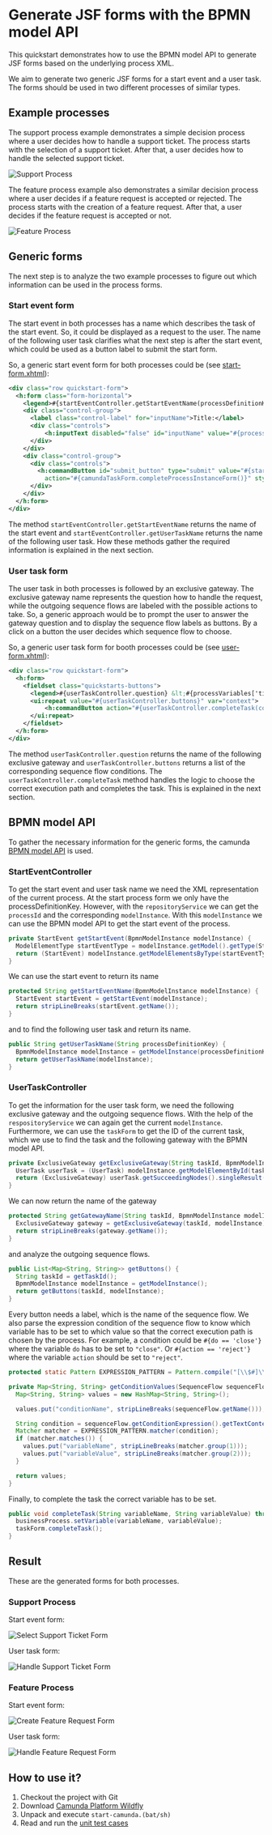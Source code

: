 # Generate JSF forms with the BPMN model API

This quickstart demonstrates how to use the BPMN model API to generate JSF
forms based on the underlying process XML.

We aim to generate two generic JSF forms for a start event and a user task.
The forms should be used in two different processes of similar types.

## Example processes

The support process example demonstrates a simple decision process where a user decides how to
handle a support ticket. The process starts with the selection of a support ticket. After that, 
a user decides how to handle the selected support ticket.

![Support Process][1]

The feature process example also demonstrates a similar decision process where a user decides
if a feature request is accepted or rejected. The process starts with the creation of a feature
request. After that, a user decides if the feature request is accepted or not.

![Feature Process][2]

## Generic forms

The next step is to analyze the two example processes to figure out which
information can be used in the process forms.

### Start event form

The start event in both processes has a name which describes the task of the start event. So, 
it could be displayed as a request to the user. The name of the following user task clarifies
what the next step is after the start event, which could be used as a button label to submit the
start form.

So, a generic start event form for both processes could be (see [start-form.xhtml][3]):

```xml
<div class="row quickstart-form">
  <h:form class="form-horizontal">
    <legend>#{startEventController.getStartEventName(processDefinitionKey)}</legend>
    <div class="control-group">
      <label class="control-label" for="inputName">Title:</label>
      <div class="controls">
          <h:inputText disabled="false" id="inputName" value="#{processVariables['ticket-title']}" />
      </div>
    </div>
    <div class="control-group">
      <div class="controls">
        <h:commandButton id="submit_button" type="submit" value="#{startEventController.getUserTaskName(processDefinitionKey)}"
          action="#{camundaTaskForm.completeProcessInstanceForm()}" styleClass="btn btn-primary" />
      </div>
    </div>
  </h:form>
</div>
```

The method `startEventController.getStartEventName` returns the name of the start event and `startEventController.getUserTaskName` returns
the name of the following user task. How these methods gather the required information is explained in the next section.

### User task form

The user task in both processes is followed by an exclusive gateway. The exclusive gateway name represents the question how to handle the request,
while the outgoing sequence flows are labeled with the possible actions to take. So, a generic approach would
be to prompt the user to answer the gateway question and to display the sequence flow labels as buttons. By a click on a button the user decides
which sequence flow to choose.

So, a generic user task form for booth processes could be (see [user-form.xhtml][4]):

```xml
<div class="row quickstart-form">
  <h:form>
    <fieldset class="quickstarts-buttons">
      <legend>#{userTaskController.question} &lt;#{processVariables['ticket-title']}&gt;</legend>
      <ui:repeat value="#{userTaskController.buttons}" var="context">
          <h:commandButton action="#{userTaskController.completeTask(context['variableName'], context['variableValue'])}" value="#{context['conditionName']}" styleClass="btn btn-large btn-primary" />
      </ui:repeat>
    </fieldset>
  </h:form>
</div>
```

The method `userTaskController.question` returns the name of the following exclusive gateway and `userTaskController.buttons` returns a list
of the corresponding sequence flow conditions. The `userTaskController.completeTask` method handles
the logic to choose the correct execution path and completes the task. This is explained in the next section.

## BPMN model API

To gather the necessary information for the generic forms, the camunda [BPMN model API][5] is used.

### StartEventController

To get the start event and user task name we need the XML representation of the current process. At the start process
form we only have the processDefinitionKey. However, with the `repositoryService` we can get the `processId` and the corresponding
`modelInstance`. With this `modelInstance` we can use the BPMN model API to get the start event of the process.

```java
private StartEvent getStartEvent(BpmnModelInstance modelInstance) {
  ModelElementType startEventType = modelInstance.getModel().getType(StartEvent.class);
  return (StartEvent) modelInstance.getModelElementsByType(startEventType).iterator().next();
}
```

We can use the start event to return its name

```java
protected String getStartEventName(BpmnModelInstance modelInstance) {
  StartEvent startEvent = getStartEvent(modelInstance);
  return stripLineBreaks(startEvent.getName());
}
```

and to find the following user task and return its name.

```java
public String getUserTaskName(String processDefinitionKey) {
  BpmnModelInstance modelInstance = getModelInstance(processDefinitionKey);
  return getUserTaskName(modelInstance);
}
```

### UserTaskController

To get the information for the user task form, we need the following exclusive gateway and the outgoing sequence flows.
With the help of the `respositoryService` we can again get the current `modelInstance`. Furthermore, we
can use the `taskForm` to get the ID of the current task, which we use to find the task and the following gateway
with the BPMN model API.

```java
private ExclusiveGateway getExclusiveGateway(String taskId, BpmnModelInstance modelInstance) {
  UserTask userTask = (UserTask) modelInstance.getModelElementById(taskId);
  return (ExclusiveGateway) userTask.getSucceedingNodes().singleResult();
}
```

We can now return the name of the gateway

```java
protected String getGatewayName(String taskId, BpmnModelInstance modelInstance) {
  ExclusiveGateway gateway = getExclusiveGateway(taskId, modelInstance);
  return stripLineBreaks(gateway.getName());
}
```

and analyze the outgoing sequence flows.

```java
public List<Map<String, String>> getButtons() {
  String taskId = getTaskId();
  BpmnModelInstance modelInstance = getModelInstance();
  return getButtons(taskId, modelInstance);
}
```

Every button needs a label, which is the name of the sequence flow. We also parse the expression condition
of the sequence flow to know which variable has to be set to which value so that the correct execution path
is chosen by the process. For example, a condition could be `#{do == 'close'}` where the variable `do` has to
be set to `"close"`. Or `#{action == 'reject'}` where the variable `action` should be set to `"reject"`.

```java
protected static Pattern EXPRESSION_PATTERN = Pattern.compile("[\\$#]\\{\\s*(\\w+)\\s*==\\s*'([^']+)'\\s*}");

private Map<String, String> getConditionValues(SequenceFlow sequenceFlow) {
  Map<String, String> values = new HashMap<String, String>();

  values.put("conditionName", stripLineBreaks(sequenceFlow.getName()));

  String condition = sequenceFlow.getConditionExpression().getTextContent();
  Matcher matcher = EXPRESSION_PATTERN.matcher(condition);
  if (matcher.matches()) {
    values.put("variableName", stripLineBreaks(matcher.group(1)));
    values.put("variableValue", stripLineBreaks(matcher.group(2)));
  }

  return values;
}
```

Finally, to complete the task the correct variable has to be set.

```java
public void completeTask(String variableName, String variableValue) throws IOException {
  businessProcess.setVariable(variableName, variableValue);
  taskForm.completeTask();
}
```

## Result

These are the generated forms for both processes.

### Support Process

Start event form:

![Select Support Ticket Form][6]

User task form:

![Handle Support Ticket Form][7]


### Feature Process

Start event form:

![Create Feature Request Form][8]

User task form:

![Handle Feature Request Form][9]

## How to use it?

1. Checkout the project with Git
2. Download [Camunda Platform Wildfly][10]
3. Unpack and execute ```start-camunda.(bat/sh)```
4. Read and run the [unit test cases][11]

[1]: src/main/resources/support.png
[2]: src/main/resources/feature.png
[3]: src/main/webapp/forms/start-form.xhtml
[4]: src/main/webapp/forms/user-form.xhtml
[5]: https://github.com/camunda/camunda-bpm-platform/tree/master/model-api/bpmn-model
[6]: docs/support-start-form.png
[7]: docs/support-task-form.png
[8]: docs/feature-start-form.png
[9]: docs/features-task-form.png
[10]: https://downloads.camunda.cloud/release/camunda-bpm/wildfly/7.16/
[11]: src/test/java/org/camunda/bpm
